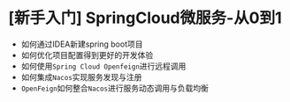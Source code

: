 # [新手入门] SpringCloud微服务-从0到1

- 如何通过IDEA新建spring boot项目
- 如何优化项目配置得到更好的开发体验
- 如何使用`Spring Cloud Openfeign`进行远程调用
- 如何集成`Nacos`实现服务发现与注册
- `OpenFeign`如何整合`Nacos`进行服务动态调用与负载均衡
